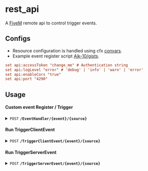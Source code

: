 # rest_api

A [FiveM](https://fivem.net/) remote api to control trigger events.

## Configs

- Resource configuration is handled using cfx [convars](https://docs.fivem.net/docs/scripting-reference/convars/).
- Example event register script [Aik-10/gists](https://gist.github.com/Aik-10/6d03fc5ad0003c1bbd7d58c55a1e779e).

```cfg
set api:accessToken "change_me" # Authentication string
set api:logLevel "error" # 'debug' | 'info' | 'warn' | 'error'
set api:enableCors "true"
set api:port "4290"
```

## Usage

#### Custom event Register / Trigger
<details>
 <summary><code>POST</code> <code><b>/EventHandler/{event}/{source}</b></code></summary>

##### Parameters

> | name      |  type     | data type               | description                                                           |
> |-----------|-----------|-------------------------|-----------------------------------------------------------------------|
> | event     |  required | string   | N/A  |
> | source    |  optional | string   | N/A  |
> | GET arg   |  optional | string|string[]   | N/A  |


##### Responses

> | http code     | content-type                      | response                                                            |
> |---------------|-----------------------------------|---------------------------------------------------------------------|
> | `200`         | `application/json`                  | `Registered event return values`                                |
> | `400`         | `application/json`                | `{"code":"400","status": "error","message":"Bad Request"}`      |
> | `401`         | `application/json`                | `{"code":"401","status": "error","message":"Unauthorized user"}`|
> | `404`         | `application/json`         | `{"code":"404","status": "error","message":"Exception message"` |

##### Example cURL

> ```curl
>  curl --location 'http://127.0.0.1:4290/EventHandler/test_with_args/10?arg=1' \ --header 'x-access-key: change_me'
> ```

> ```lua
> exports.rest_api:RegisterRestApiEvent( 'test_with_args', function(source, a, b) 
>    print("test_with_args", source,a,b);
>    return source,a,b
> end);
> ```
</details>

#### Run TriggerClientEvent
<details>
 <summary><code>POST</code> <code><b>/TriggerClientEvent/{event}/{source}</b></code></summary>

##### Parameters

> | name      |  type     | data type               | description                                                           |
> |-----------|-----------|-------------------------|-----------------------------------------------------------------------|
> | event     |  required | string   | N/A  |
> | source    |  required | string   | N/A  |
> | GET arg    |  optional | string|string[]   | N/A  |


##### Responses

> | http code     | content-type                      | response                                                            |
> |---------------|-----------------------------------|---------------------------------------------------------------------|
> | `200`         | `application/json`                  | `TriggerClientEvent({event}, {source}) Triggered`        |
> | `400`         | `application/json`                | `{"code":"400","status": "error","message":"Bad Request"}`      |
> | `401`         | `application/json`                | `{"code":"401","status": "error","message":"Unauthorized user"}`|
> | `404`         | `application/json`         | `{"code":"404","status": "error","message":"Exception message"`    |

##### Example cURL

> ```curl
>  curl --location 'http://127.0.0.1:4290/TriggerClientEvent/trigger:client:test/10' \ --header 'x-access-key: change_me'
> ```
</details>

#### Run TriggerServerEvent
<details>
 <summary><code>POST</code> <code><b>/TriggerServerEvent/{event}/{source}</b></code></summary>

##### Parameters

> | name      |  type     | data type               | description                                                           |
> |-----------|-----------|-------------------------|-----------------------------------------------------------------------|
> | event     |  required | string   | N/A  |
> | source    |  optional | string   | N/A  |
> | GET arg    |  optional | string|string[]   | N/A  |


##### Responses

> | http code     | content-type                      | response                                                            |
> |---------------|-----------------------------------|---------------------------------------------------------------------|
> | `200`         | `application/json`                  | `TriggerClientEvent({event}, {source}) Triggered`        |
> | `400`         | `application/json`                | `{"code":"400","status": "error","message":"Bad Request"}`      |
> | `401`         | `application/json`                | `{"code":"401","status": "error","message":"Unauthorized user"}`|
> | `404`         | `application/json`         | `{"code":"404","status": "error","message":"Exception message"`    |

##### Example cURL

> ```curl
>  curl --location 'http://127.0.0.1:4290/TriggerServerEvent/trigger:server:test' \ --header 'x-access-key: change_me'
> ```
</details>
